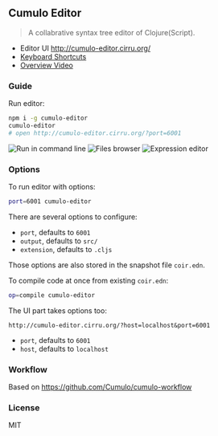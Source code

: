 
Cumulo Editor
------

> A collabrative syntax tree editor of Clojure(Script).

* Editor UI http://cumulo-editor.cirru.org/
* [Keyboard Shortcuts](https://github.com/Cirru/cumulo-editor/wiki/Keyboard-Shortcuts)
* [Overview Video](https://www.youtube.com/watch?v=u5Eb_6KYGsA&t)

### Guide

Run editor:

```bash
npm i -g cumulo-editor
cumulo-editor
# open http://cumulo-editor.cirru.org/?port=6001
```

![Run in command line](https://pbs.twimg.com/media/DLSmv0cVwAEUCMi.png:large)
![Files browser](https://pbs.twimg.com/media/DLSnADUVYAAr43C.png:large)
![Expression editor](https://pbs.twimg.com/media/DLSnJ0FVAAA0Ehd.png:large)

### Options

To run editor with options:

```bash
port=6001 cumulo-editor
```

There are several options to configure:

* `port`, defaults to `6001`
* `output`, defaults to `src/`
* `extension`, defaults to `.cljs`

Those options are also stored in the snapshot file `coir.edn`.

To compile code at once from existing `coir.edn`:

```bash
op=compile cumulo-editor
```

The UI part takes options too:

```
http://cumulo-editor.cirru.org/?host=localhost&port=6001
```

* `port`, defaults to `6001`
* `host`, defaults to `localhost`

### Workflow

Based on https://github.com/Cumulo/cumulo-workflow

### License

MIT
